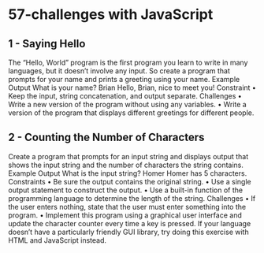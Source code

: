 # 57-challenges with JavaScript

## 1 - Saying Hello

The “Hello, World” program is the first program you learn
to write in many languages, but it doesn’t involve any input.
So create a program that prompts for your name and prints
a greeting using your name.
Example Output
What is your name? Brian
Hello, Brian, nice to meet you!
Constraint
• Keep the input, string concatenation, and output separate.
Challenges
• Write a new version of the program without using any
variables.
• Write a version of the program that displays different
greetings for different people.

## 2 - Counting the Number of Characters

Create a program that prompts for an input string and displays
output that shows the input string and the number of
characters the string contains.
Example Output
What is the input string? Homer
Homer has 5 characters.
Constraints
• Be sure the output contains the original string.
• Use a single output statement to construct the output.
• Use a built-in function of the programming language to
determine the length of the string.
Challenges
• If the user enters nothing, state that the user must enter
something into the program.
• Implement this program using a graphical user interface
and update the character counter every time a key is
pressed. If your language doesn’t have a particularly
friendly GUI library, try doing this exercise with HTML
and JavaScript instead.
